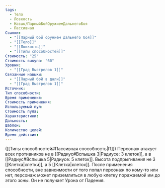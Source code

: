 ```yaml
---
tags:
  - Тело
  - Ловкость
  - Навык/ПарныйБойОружиемДальнегоБоя
  - Пассивная
Ссылки:
  - "[[Парный бой оружием дальнего боя]]"
  - "[[Тело]]"
  - "[[Ловкость]]"
  - "[[Типы способностей]]"
Стоимость: "25"
Стоимость выкупа: "60"
Уровни:
  - "[[Град Выстрелов 1]]"
Связанные навыки:
  - "[[Парный бой в дали]]"
  - "[[Град Выстрелов 1]]"
Источник:
Тип способности:
Время применения:
Стоимость применения:
Используемый пул:
Стоимость пула:
Характеристики:
Дальность:
Шаблон:
Количество целей:
Время действия:
---
```

([[Типы способностей#Пассивная способность|П]]) Персонаж атакует всех противников не в [[Радиус#Вспышка 3|Радиусе: 3 клеток]], а в [[Радиус#Вспышка 5|Радиусе: 5 клеток]]. 
Высота подпрыгивания не 3 [[Клетка|клетки]], а 5 [[Клетка|клеток]].
После применения способности, вне зависимости от того попал персонаж по кому-то или нет, персонаж может приземлиться в любую клетку поражаемой им до этого зоны. Он не получает Урона от Падения. 